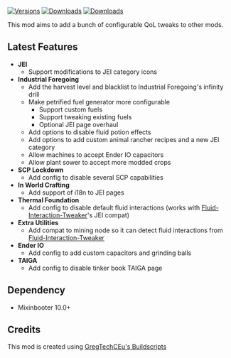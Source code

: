 [![Versions](https://img.shields.io/curseforge/game-versions/1159298?logo=curseforge&label=Game%20Version)](https://www.curseforge.com/minecraft/mc-mods/ome-tweaks)
[![Downloads](https://img.shields.io/curseforge/dt/1159298?logo=curseforge&label=Downloads)](https://www.curseforge.com/minecraft/mc-mods/ome-tweaks)
[![Downloads](https://img.shields.io/modrinth/dt/ome-tweaks?logo=modrinth&label=Downloads)](https://modrinth.com/mod/ome-tweaks)

This mod aims to add a bunch of configurable QoL tweaks to other mods.

## Latest Features
- **JEI**
  - Support modifications to JEI category icons
- **Industrial Foregoing**
  - Add the harvest level and blacklist to Industrial Foregoing's infinity drill
  - Make petrified fuel generator more configurable
    - Support custom fuels
    - Support tweaking existing fuels
    - Optional JEI page overhaul
  - Add options to disable fluid potion effects
  - Add options to add custom animal rancher recipes and a new JEI category
  - Allow machines to accept Ender IO capacitors
  - Allow plant sower to accept more modded crops
- **SCP Lockdown**
  - Add config to disable several SCP capabilities
- **In World Crafting**
  - Add support of i18n to JEI pages
- **Thermal Foundation**
  - Add config to disable default fluid interactions (works with [Fluid-Interaction-Tweaker](https://github.com/tttsaurus/Fluid-Interaction-Tweaker)'s JEI compat)
- **Extra Utilities**
  - Add compat to mining node so it can detect fluid interactions from [Fluid-Interaction-Tweaker](https://github.com/tttsaurus/Fluid-Interaction-Tweaker)
- **Ender IO**
  - Add config to add custom capacitors and grinding balls
- **TAIGA**
  - Add config to disable tinker book TAIGA page

## Dependency
- Mixinbooter 10.0+

## Credits
This mod is created using [GregTechCEu's Buildscripts](https://github.com/GregTechCEu/Buildscripts)
